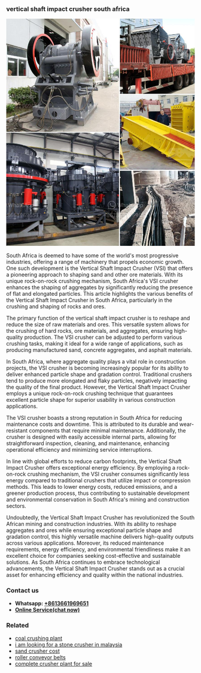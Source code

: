 <h3>vertical shaft impact crusher south africa</h3><img src='1706755343.jpg' alt=''><p>South Africa is deemed to have some of the world's most progressive industries, offering a range of machinery that propels economic growth. One such development is the Vertical Shaft Impact Crusher (VSI) that offers a pioneering approach to shaping sand and other ore materials. With its unique rock-on-rock crushing mechanism, South Africa's VSI crusher enhances the shaping of aggregates by significantly reducing the presence of flat and elongated particles. This article highlights the various benefits of the Vertical Shaft Impact Crusher in South Africa, particularly in the crushing and shaping of rocks and ores.</p><p>The primary function of the vertical shaft impact crusher is to reshape and reduce the size of raw materials and ores. This versatile system allows for the crushing of hard rocks, ore materials, and aggregates, ensuring high-quality production. The VSI crusher can be adjusted to perform various crushing tasks, making it ideal for a wide range of applications, such as producing manufactured sand, concrete aggregates, and asphalt materials.</p><p>In South Africa, where aggregate quality plays a vital role in construction projects, the VSI crusher is becoming increasingly popular for its ability to deliver enhanced particle shape and gradation control. Traditional crushers tend to produce more elongated and flaky particles, negatively impacting the quality of the final product. However, the Vertical Shaft Impact Crusher employs a unique rock-on-rock crushing technique that guarantees excellent particle shape for superior usability in various construction applications.</p><p>The VSI crusher boasts a strong reputation in South Africa for reducing maintenance costs and downtime. This is attributed to its durable and wear-resistant components that require minimal maintenance. Additionally, the crusher is designed with easily accessible internal parts, allowing for straightforward inspection, cleaning, and maintenance, enhancing operational efficiency and minimizing service interruptions.</p><p>In line with global efforts to reduce carbon footprints, the Vertical Shaft Impact Crusher offers exceptional energy efficiency. By employing a rock-on-rock crushing mechanism, the VSI crusher consumes significantly less energy compared to traditional crushers that utilize impact or compression methods. This leads to lower energy costs, reduced emissions, and a greener production process, thus contributing to sustainable development and environmental conservation in South Africa's mining and construction sectors.</p><p>Undoubtedly, the Vertical Shaft Impact Crusher has revolutionized the South African mining and construction industries. With its ability to reshape aggregates and ores while ensuring exceptional particle shape and gradation control, this highly versatile machine delivers high-quality outputs across various applications. Moreover, its reduced maintenance requirements, energy efficiency, and environmental friendliness make it an excellent choice for companies seeking cost-effective and sustainable solutions. As South Africa continues to embrace technological advancements, the Vertical Shaft Impact Crusher stands out as a crucial asset for enhancing efficiency and quality within the national industries.</p><h3>Contact us</h3><ul><li><strong>Whatsapp:&nbsp;<a href="https://wa.me/8613661969651">+8613661969651</a></strong></li><li><a href="https://swt.shibang-china.com/?git&amp;zhl&amp;vertical shaft impact crusher south africa"><strong>Online Service(chat now)</strong></a></li></ul><h3>Related</h3><ul><li><a href='coal crushing plant.md'>coal crushing plant</a></li><li><a href='i am looking for a stone crusher in malaysia.md'>i am looking for a stone crusher in malaysia</a></li><li><a href='sand crusher cost.md'>sand crusher cost</a></li><li><a href='roller conveyor belts.md'>roller conveyor belts</a></li><li><a href='complete crusher plant for sale.md'>complete crusher plant for sale</a></li></ul>